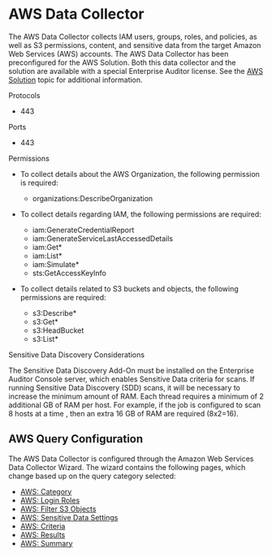 # AWS Data Collector

The AWS Data Collector collects IAM users, groups, roles, and policies, as well as S3 permissions,
content, and sensitive data from the target Amazon Web Services (AWS) accounts. The AWS Data
Collector has been preconfigured for the AWS Solution. Both this data collector and the solution are
available with a special Enterprise Auditor license. See the
[AWS Solution](/docs/accessanalyzer/11.6/solutions/aws/overview.md)
topic for additional information.

Protocols

- 443

Ports

- 443

Permissions

- To collect details about the AWS Organization, the following permission is required:

    - organizations:DescribeOrganization

- To collect details regarding IAM, the following permissions are required:

    - iam:GenerateCredentialReport
    - iam:GenerateServiceLastAccessedDetails
    - iam:Get\*
    - iam:List\*
    - iam:Simulate\*
    - sts:GetAccessKeyInfo

- To collect details related to S3 buckets and objects, the following permissions are required:

    - s3:Describe\*
    - s3:Get\*
    - s3:HeadBucket
    - s3:List\*

Sensitive Data Discovery Considerations

The Sensitive Data Discovery Add-On must be installed on the Enterprise Auditor Console server,
which enables Sensitive Data criteria for scans. If running Sensitive Data Discovery (SDD) scans, it
will be necessary to increase the minimum amount of RAM. Each thread requires a minimum of 2
additional GB of RAM per host. For example, if the job is configured to scan 8 hosts at a time ,
then an extra 16 GB of RAM are required (8x2=16).

## AWS Query Configuration

The AWS Data Collector is configured through the Amazon Web Services Data Collector Wizard. The
wizard contains the following pages, which change based up on the query category selected:

- [AWS: Category](/docs/accessanalyzer/11.6/admin/datacollector/aws/category.md)
- [AWS: Login Roles](/docs/accessanalyzer/11.6/admin/datacollector/aws/loginroles.md)
- [AWS: Filter S3 Objects](/docs/accessanalyzer/11.6/admin/datacollector/aws/filters3objects.md)
- [AWS: Sensitive Data Settings](/docs/accessanalyzer/11.6/admin/datacollector/aws/sensitivedata.md)
- [AWS: Criteria ](/docs/accessanalyzer/11.6/admin/datacollector/aws/criteria.md)
- [AWS: Results](/docs/accessanalyzer/11.6/admin/datacollector/aws/results.md)
- [AWS: Summary](/docs/accessanalyzer/11.6/admin/datacollector/aws/summary.md)
